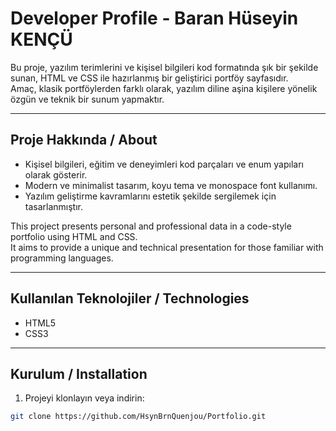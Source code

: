 # Developer Profile - Baran Hüseyin KENÇÜ

Bu proje, yazılım terimlerini ve kişisel bilgileri kod formatında şık bir şekilde sunan, HTML ve CSS ile hazırlanmış bir geliştirici portföy sayfasıdır.  
Amaç, klasik portföylerden farklı olarak, yazılım diline aşina kişilere yönelik özgün ve teknik bir sunum yapmaktır.

---

## Proje Hakkında / About

- Kişisel bilgileri, eğitim ve deneyimleri kod parçaları ve enum yapıları olarak gösterir.
- Modern ve minimalist tasarım, koyu tema ve monospace font kullanımı.
- Yazılım geliştirme kavramlarını estetik şekilde sergilemek için tasarlanmıştır.

This project presents personal and professional data in a code-style portfolio using HTML and CSS.  
It aims to provide a unique and technical presentation for those familiar with programming languages.

---

## Kullanılan Teknolojiler / Technologies

- HTML5
- CSS3

---

## Kurulum / Installation

1. Projeyi klonlayın veya indirin:
```bash
git clone https://github.com/HsynBrnQuenjou/Portfolio.git

